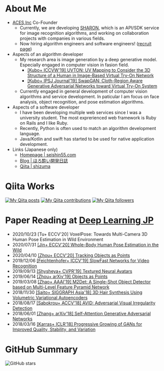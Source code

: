 # About Me

- [ACES,Inc](https://acesinc.co.jp) Co-Founder
  - Currently, we are developing [SHARON](https://sharon.jp/), which is an API/SDK service for image recognition algorithms, and working on collaboration projects with companies in various fields.
  - Now hiring algorithm engineers and software engineers! ([recruit page](https://acesinc.co.jp/recruit.html))
- Aspects of an algorithm developer
  - My research area is image generation by a deep generative model. Especially engaged in computer vision in fasion field.
    - [[Kubo+ ICCVW'19] UVTON: UV Mapping to Consider the 3D Structure of a Human in Image-Based Virtual Try-On Network](https://openaccess.thecvf.com/content_ICCVW_2019/html/CVFAD/Kubo_UVTON_UV_Mapping_to_Consider_the_3D_Structure_of_a_ICCVW_2019_paper.html)
    - [[Kubo+ IPSJ Journal'19] SwapGAN: Cloth-Region Aware Generative Adversarial Networks toward Virtual Try-On System](https://ipsj.ixsq.nii.ac.jp/ej/?action=pages_view_main&active_action=repository_view_main_item_detail&item_id=195408&item_no=1&page_id=13&block_id=8)
  - Currently engaged in general development of computer vision algorithms and service development. In paticular I am focus on face analysis, object recognition, and pose estimation algorithms.
- Aspects of a software developer
  - I have been developing multiple web services since I was a university student. The most exprerienced web framework is Ruby on Rails and I like Ruby.
  - Recently, Python is often used to match an algorithm development language.
  - Java/Kotlin and swift has started to be used for native application development.
- Links (Japanese only)
  - [Homepage | seishin55.com](https://seishin55.com)
  - [Blog | ほろ酔い開発日誌](https://blog.seishin55.com)
  - [Qiita | shizuma](https://qiita.com/shizuma)

# Qiita Works

[![My Qiita posts](https://qiita-badge.apiapi.app/s/shizuma/posts.svg)](http://qiita.com/shizuma)
[![My Qiita contributions](https://qiita-badge.apiapi.app/s/shizuma/contributions.svg)](http://qiita.com/shizuma)
[![My Qiita followers](https://qiita-badge.apiapi.app/s/shizuma/followers.svg)](http://qiita.com/shizuma)

# Paper Reading at [Deep Learning JP](https://deeplearning.jp/)

- 2020/10/23 [Tu+ ECCV'20] VoxelPose: Towards Multi-Camera 3D Human Pose Estimation in Wild Environment
- 2020/07/31 [[Jin+ ECCV'20] Whole-Body Human Pose Estimation in the Wild](https://deeplearning.jp/whole-body-human-pose-estimation-in-the-wild/)
- 2020/04/10 [[Zhou+ ECCV'20] Tracking Objects as Points](https://deeplearning.jp/tracking-objects-as-points/)
- 2019/12/06 [[Feichtenhofer+ ICCV'19] SlowFast Networks for Video Recognition](https://deeplearning.jp/slowfast-networks-for-video-recognition/)
- 2019/09/13 [[Shysheya+ CVPR'19] Textured Neural Avatars](https://deeplearning.jp/textured-neural-avatars/)
- 2019/06/14 [[Zhou+ arXiv'19] Objects as Points](https://deeplearning.jp/objects-as-points/)
- 2019/03/08 [[Zhao+ AAAI'19] M2Det: A Single-Shot Object Detector based on Multi-Level Feature Pyramid Network](https://deeplearning.jp/m2det-a-single-shot-object-detector-based-on-multi-level-feature-pyramid-network/)
- 2018/11/30 [[Saito+ SIGGRAPH Asia'18] 3D Hair Synthesis Using Volumetric Variational Autoencoders](https://deeplearning.jp/3d-hair-synthesis-using-volumetric-variational-autoencoders/)
- 2018/08/17 [[Sabokrou+ ACCV'18] AVID: Adversarial Visual Irregularity Detection](https://www.slideshare.net/DeepLearningJP2016/dlavidadversarial-visual-irregularity-detection)
- 2018/06/01 [[Zhang+ arXiv'18] Self-Attention Generative Adversarial Networks](https://www.slideshare.net/DeepLearningJP2016/dlselfattention-generative-adversarial-networks-100362745)
- 2018/03/16 [[Karras+ ICLR'18] Progressive Growing of GANs for Improved Quality, Stability, and Variation](https://www.slideshare.net/DeepLearningJP2016/dlprogressive-growing-of-gans-for-improved-quality-stability-and-variation-98591680)

# GitHub Summary

![GitHub stars](https://github-readme-stats.vercel.app/api?username=kuboshizuma&count_private=true&show_icons=true&theme=prussian)
